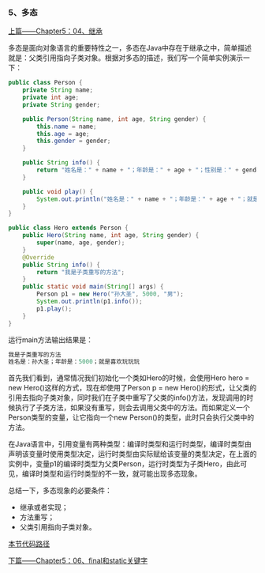 ### 5、多态

[上篇——Chapter5：04、继承](04、继承.md)

多态是面向对象语言的重要特性之一，多态在Java中存在于继承之中，简单描述就是：父类引用指向子类对象。根据对多态的描述，我们写一个简单实例演示一下：

```java
public class Person {
    private String name;
    private int age;
    private String gender;

    public Person(String name, int age, String gender) {
        this.name = name;
        this.age = age;
        this.gender = gender;
    }

    public String info() {
        return "姓名是：" + name + "；年龄是：" + age + "；性别是：" + gender;
    }

    public void play() {
        System.out.println("姓名是：" + name + "；年龄是：" + age + "；就是喜欢玩玩玩");
    }
}
```

```java
public class Hero extends Person {
    public Hero(String name, int age, String gender) {
        super(name, age, gender);
    }
    @Override
    public String info() {
        return "我是子类重写的方法";
    }
    public static void main(String[] args) {
        Person p1 = new Hero("孙大圣", 5000, "男");
        System.out.println(p1.info());
        p1.play();
    }
}
```

运行main方法输出结果是：

```java
我是子类重写的方法
姓名是：孙大圣；年龄是：5000；就是喜欢玩玩玩
```

首先我们看到，通常情况我们初始化一个类如Hero的时候，会使用Hero hero = new Hero()这样的方式，现在却使用了Person p = new Hero()的形式，让父类的引用去指向子类对象，同时我们在子类中重写了父类的info()方法，发现调用的时候执行了子类方法，如果没有重写，则会去调用父类中的方法。而如果定义一个Person类型的变量，让它指向一个new Person()的类型，此时只会执行父类中的方法。

在Java语言中，引用变量有两种类型：编译时类型和运行时类型，编译时类型由声明该变量时使用类型决定，运行时类型由实际赋给该变量的类型决定，在上面的实例中，变量p1的编译时类型为父类Person，运行时类型为子类Hero，由此可见，编译时类型和运行时类型的不一致，就可能出现多态现象。

总结一下，多态现象的必要条件：

- 继承或者实现；
- 方法重写；
- 父类引用指向子类对象。

[本节代码路径](https://github.com/wmhou/java_blog/tree/master/JavaSE/JavaCode/src/com/wmhou/chapter5/multi)

[下篇——Chapter5：06、final和static关键字](06、static和final关键字.md) 



